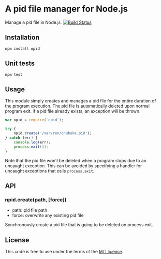 # A pid file manager for Node.js

Manage a pid file in Node.js. [![Build Status](https://secure.travis-ci.org/MathieuTurcotte/node-pid.png?branch=master)](http://travis-ci.org/MathieuTurcotte/node-pid)

## Installation

```
npm install npid
```

## Unit tests

```
npm test
```

## Usage

This module simply creates and manages a pid file for the entire duration of
the program execution. The pid file is automatically deleted upon normal program
exit. If a pid file already exists, an exception will be thrown.

``` js
var npid = require('npid');

try {
    npid.create('/var/run/chubaka.pid');
} catch (err) {
    console.log(err);
    process.exit(1);
}
```

Note that the pid file won't be deleted when a program stops due to an uncaught
exception. This can be avoided by specifying a handler for uncaught exceptions
that calls `process.exit`.

## API

### npid.create(path, [force])

- path: pid file path
- force: overwrite any existing pid file

Synchronously create a pid file that is going to be deleted on process exit.

## License

This code is free to use under the terms of the [MIT license](http://mturcotte.mit-license.org/).
